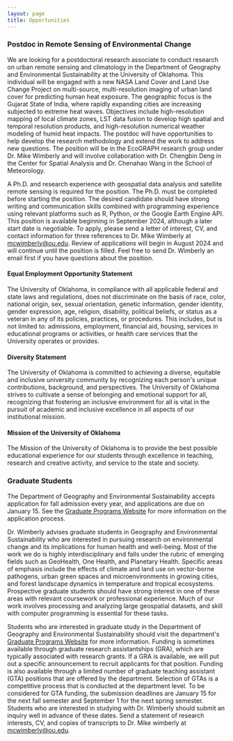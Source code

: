 ```yaml
---
layout: page
title: Opportunities
---
```

### Postdoc in Remote Sensing of Environmental Change
We are looking for a postdoctoral research associate to conduct research on urban remote sensing and climatology in the Department of Geography and Environmental Sustainability at the University of Oklahoma. This individual will be engaged with a new NASA Land Cover and Land Use Change Project on multi-source, multi-resolution imaging of urban land cover for predicting human heat exposure. The geographic focus is the Gujarat State of India, where rapidly expanding cities are increasing subjected to extreme heat waves. Objectives include high-resolution mapping of local climate zones, LST data fusion to develop high spatial and temporal resolution products, and high-resolution numerical weather modeling of humid heat impacts. The postdoc will have opportunities to help develop the research methodology and extend the work to address new questions. The position will be in the EcoGRAPH research group under Dr. Mike Wimberly and will involve collaboration with Dr. Chengbin Deng in the Center for Spatial Analysis and Dr. Chenahao Wang in the School of Meteorology.

A Ph.D. and research experience with geospatial data analysis and satellite remote sensing is required for the position. The Ph.D. must be completed before starting the position. The desired candidate should have strong writing and communication skills combined with programming experience using relevant platforms such as R, Python, or the Google Earth Engine API. This position is available beginning in September 2024, although a later start date is negotiable. To apply, please send a letter of interest, CV, and contact information for three references to Dr. Mike Wimberly at mcwimberly@ou.edu. Review of applications will begin in August 2024 and will continue until the position is filled. Feel free to send Dr. Wimberly an email first if you have questions about the position.

#### Equal Employment Opportunity Statement
The University of Oklahoma, in compliance with all applicable federal and state laws and regulations, does not discriminate on the basis of race, color, national origin, sex, sexual orientation, genetic information, gender identity, gender expression, age, religion, disability, political beliefs, or status as a veteran in any of its policies, practices, or procedures. This includes, but is not limited to:  admissions, employment, financial aid, housing, services in educational programs or activities, or health care services that the University operates or provides.

#### Diversity Statement 
The University of Oklahoma is committed to achieving a diverse, equitable and inclusive university community by recognizing each person's unique contributions, background, and perspectives. The University of Oklahoma strives to cultivate a sense of belonging and emotional support for all, recognizing that fostering an inclusive environment for all is vital in the pursuit of academic and inclusive excellence in all aspects of our institutional mission.

#### Mission of the University of Oklahoma
The Mission of the University of Oklahoma is to provide the best possible educational experience for our students through excellence in teaching, research and creative activity, and service to the state and society.


### Graduate Students
The Department of Geography and Environmental Sustainability accepts application for fall admission every year, and applications are due on January 15. See the [Graduate Programs Website](https://www.ou.edu/ags/geography/degree-programs/graduate-program) for more information on the application process.

Dr. Wimberly advises graduate students in Geography and Environmental Sustainability who are interested in pursuing research on environmental change and its implications for human health and well-being. Most of the work we do is highly interdisciplinary and falls under the rubric of emerging fields such as GeoHealth, One Health, and Planetary Health. Specific areas of emphasis include the effects of climate and land use on vector-borne pathogens, urban green spaces and microenvironments in growing cities,  and forest landscape dynamics in temperature and tropical ecosystems. Prospective graduate students should have strong interest in one of these areas with relevant coursework or professional experience. Much of our work involves processing and analyzing large geospatial datasets, and skill with computer programming is essential for these tasks. 

Students who are interested in graduate study in the Department of Geography and Environmental Sustainability should visit the department's [Graduate Programs Website](https://www.ou.edu/ags/geography/degree-programs/graduate-program) for more information. Funding is sometimes available through graduate research assistantships (GRA), which are typically associated with research grants. If a GRA is available, we will put out a specific announcement to recruit applicants for that position. Funding is also  available through a limited number of graduate teaching assistant (GTA) positions that are offered by the department. Selection of GTAs is a competitive process that is conducted at the department level. To be considered for GTA funding, the submission deadlines are January 15 for the next fall semester and September 1 for the next spring semester. Students who are interested in studying with Dr. Wimberly should submit an inquiry well in advance of these dates. Send a statement of research interests, CV, and copies of transcripts to Dr. Mike wimberly at mcwimberly@ou.edu. 


